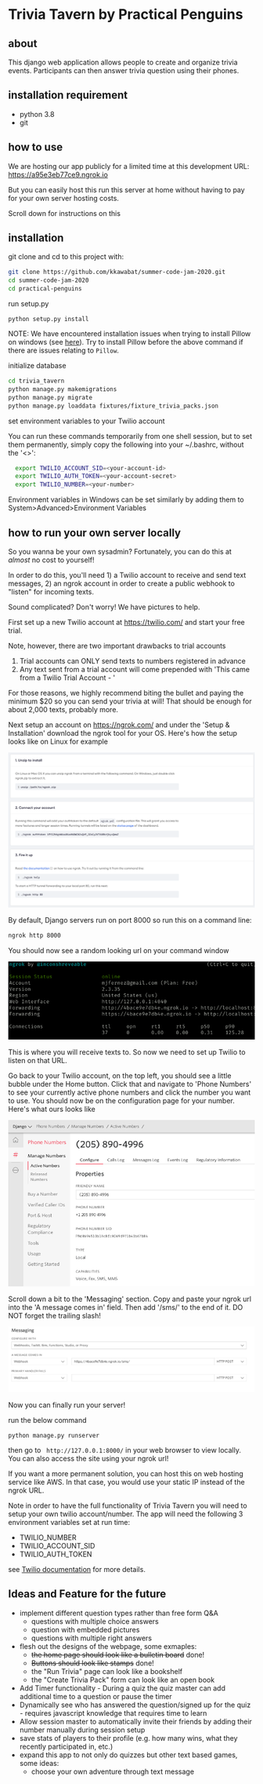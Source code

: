 # Trivia Tavern by Practical Penguins

## about
This django web application allows people to create and organize trivia events. Participants can then answer trivia
 question using their phones.

## installation requirement
* python 3.8
* git

## how to use

We are hosting our app publicly for a limited time at this development URL:
https://a95e3eb77ce9.ngrok.io

But you can easily host this run this server at home without having to pay for your own server
hosting costs.

Scroll down for instructions on this

## installation
git clone and cd to this project with:

```bash
git clone https://github.com/kkawabat/summer-code-jam-2020.git
cd summer-code-jam-2020
cd practical-penguins
```

run setup.py

    python setup.py install

NOTE: We have encountered installation issues when trying to install Pillow on windows
(see [here](https://stackoverflow.com/questions/41188838/cant-install-pillow-in-windows)).
Try to install Pillow before the above command if there are issues relating to `Pillow`.

initialize database

```bash
cd trivia_tavern
python manage.py makemigrations
python manage.py migrate
python manage.py loaddata fixtures/fixture_trivia_packs.json
```

set environment variables to your Twilio account

You can run these commands temporarily from one shell session, but to set them permanently, simply copy the following
into your ~/.bashrc, without the '<>':
```bash
  export TWILIO_ACCOUNT_SID=<your-account-id>
  export TWILIO_AUTH_TOKEN=<your-account-secret>
  export TWILIO_NUMBER=<your-number>
```

Environment variables in Windows can be set similarly by adding them to System>Advanced>Environment Variables

## how to run your own server locally

So you wanna be your own sysadmin? Fortunately, you can do this at *almost* no cost to yourself!

In order to do this, you'll need 1) a Twilio account to receive and send text messages, 2) an ngrok
account in order to create a public webhook to "listen" for incoming texts.

Sound complicated? Don't worry! We have pictures to help.

First set up a new Twilio account at https://twilio.com/ and start your free trial.

Note, however, there are two important drawbacks to trial accounts
1) Trial accounts can ONLY send texts to numbers registered in advance
2) Any text sent from a trial account will come prepended with 'This came from a Twilio Trial Account - '

For those reasons, we highly recommend biting the bullet and paying the minimum $20 so you can send your trivia at will! That should be enough for about 2,000 texts, probably more.

Next setup an account on https://ngrok.com/ and under the 'Setup & Installation' download the ngrok tool for your OS. Here's how the setup looks like on Linux for example

![alt text](screenshots/ngrok-linux-setup.png?raw=True)

By default, Django servers run on port 8000 so run this on a command line:
```bash
ngrok http 8000
```

You should now see a random looking url on your command window

![alt text](screenshots/ngrok-running.png?raw=True)

This is where you will receive texts to. So now we need to set up Twilio to listen on that URL.

Go back to your Twilio account, on the top left, you should see a little bubble under the Home button. Click that and navigate to 'Phone Numbers' to see your currently active phone numbers and click the number you want to use. You should now be on the configuration page for your number. Here's what ours looks like

![alt text](screenshots/twilio-setup1.png?raw=True)

Scroll down a bit to the 'Messaging' section. Copy and paste your ngrok url into the 'A message comes in' field. Then add '/sms/' to the end of it. DO NOT forget the trailing slash!

![alt text](screenshots/twilio-setup2.png?raw=True)

Now you can finally run your server!

run the below command

    python manage.py runserver

then go to ` http://127.0.0.1:8000/` in your web browser to view locally. You can also access the site using your ngrok url!

If you want a more permanent solution, you can host this on web hosting service like AWS. In that case, you would use your static IP instead of the ngrok URL.

Note in order to have the full functionality of Trivia Tavern you will need to setup your own twilio account/number.
The app will need the following 3 environment variables set at run time:
- TWILIO_NUMBER
- TWILIO_ACCOUNT_SID
- TWILIO_AUTH_TOKEN  

see [Twilio documentation](https://www.twilio.com/docs) for more details.

## Ideas and Feature for the future
- implement different question types rather than free form Q&A
    - questions with multiple choice answers
    - question with embedded pictures
    - questions with multiple right answers
- flesh out the designs of the webpage, some exmaples:
    - ~~the home page should look like a bulletin board~~ done!
    - ~~Buttons should look like stamps~~ done!
    - the "Run Trivia" page can look like a bookshelf
    - the "Create Trivia Pack" form can look like an open book  
- Add Timer functionality - During a quiz the quiz master can add additional time to a question or pause the timer
- Dynamically see who has answered the question/signed up for the quiz - requires javascript knowledge that requires
time to learn
- Allow session master to automatically invite their friends by adding their number manually during session setup
- save stats of players to their profile (e.g. how many wins, what they recently participated in, etc.)
- expand this app to not only do quizzes but other text based games, some ideas:
    - choose your own adventure through text message
